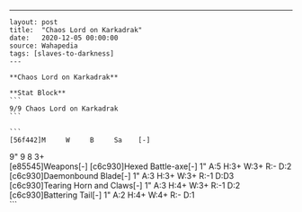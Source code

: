 ---
    layout: post
    title:  "Chaos Lord on Karkadrak"
    date:   2020-12-05 00:00:00
    source: Wahapedia
    tags: [slaves-to-darkness]
    ---
    
    **Chaos Lord on Karkadrak**
    
    **Stat Block**
    ```
    9/9 Chaos Lord on Karkadrak
    ```
    
    ```
    [56f442]M     W     B     Sa    [-]
9"    9     8     3+    
[e85545]Weapons[-]
[c6c930]Hexed Battle-axe[-]
1"     A:5    H:3+   W:3+   R:-    D:2   
[c6c930]Daemonbound Blade[-]
1"     A:3    H:3+   W:3+   R:-1   D:D3  
[c6c930]Tearing Horn and Claws[-]
1"     A:3    H:4+   W:3+   R:-1   D:2   
[c6c930]Battering Tail[-]
1"     A:2    H:4+   W:4+   R:-    D:1   
    ```
    
    
    